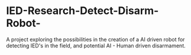 # IED-Research-Detect-Disarm-Robot-
A project exploring the possibilities in the creation of a AI driven robot for detecting IED's in the field, and potential AI - Human driven disarmament. 
